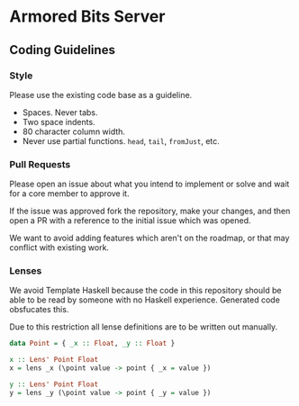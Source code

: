 # Armored Bits Server

## Coding Guidelines

### Style

Please use the existing code base as a guideline.

- Spaces. Never tabs.
- Two space indents.
- 80 character column width.
- Never use partial functions. `head`, `tail`, `fromJust`, etc.

### Pull Requests

Please open an issue about what you intend to implement or solve and wait for a
core member to approve it.

If the issue was approved fork the repository, make your changes, and then open
a PR with a reference to the initial issue which was opened.

We want to avoid adding features which aren't on the roadmap, or that may
conflict with existing work.

### Lenses

We avoid Template Haskell because the code in this repository should be able to
be read by someone with no Haskell experience. Generated code obsfucates this.

Due to this restriction all lense definitions are to be written out manually.

```haskell
data Point = { _x :: Float, _y :: Float }

x :: Lens' Point Float
x = lens _x (\point value -> point { _x = value })

y :: Lens' Point Float
y = lens _y (\point value -> point { _y = value })
```
